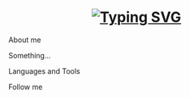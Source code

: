 
<h1 align="center">
    <a href="https://git.io/typing-svg">
        <img src="https://readme-typing-svg.demolab.com?font=Nunito&weight=500&size=54&center=true&duration=6000&pause=1000&color=44F77E&width=435&lines=Hello+I'm+Andriy+%3AD" alt="Typing SVG" />
    </a>
</h1>

About me

Something... 

Languages and Tools

Follow me